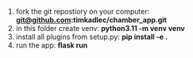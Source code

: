 1) fork the git repostiory on your computer: **git@github.com:timkadlec/chamber_app.git**
2) in this folder create venv: **python3.11 -m venv venv**
3) install all plugins from setup.py: **pip install -e .**
4) run the app: **flask run**
